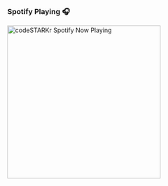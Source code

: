 
### Spotify Playing 🎧

[<img src="https://now-playing-profile-omkar-s2.vercel.app/api/spotify-playing" alt="codeSTARKr Spotify Now Playing" width="350" />](https://open.spotify.com/user/91pz5c0ljj9ivx0rk1r3430jb?si=OXHmTT22Q022F0CLS2mCGw&utm_source=copy-link)
